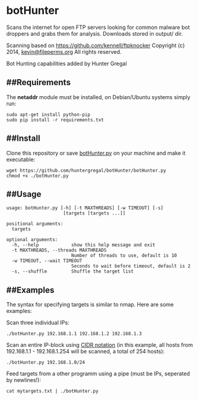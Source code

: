 # botHunter
Scans the internet for open FTP servers looking for common malware bot droppers and grabs them for analysis. Downloads stored in output/ dir.

Scanning based on https://github.com/kennell/ftpknocker 
Copyright (c) 2014, kevin@fileperms.org All rights reserved.

Bot Hunting capabilities added by Hunter Gregal

##Requirements
------------

The **netaddr** module must be installed, on Debian/Ubuntu systems simply run:

```
sudo apt-get install python-pip
sudo pip install -r requirements.txt
```


##Install
-------

Clone this repository or save <a href="https://github.com/huntergregal/botHunter/botHunter.py">botHunter.py</a> on your machine and make it executable:

```
wget https://github.com/huntergregal/botHunter/botHunter.py
chmod +x ./botHunter.py
```

##Usage
-----

```
usage: botHunter.py [-h] [-t MAXTHREADS] [-w TIMEOUT] [-s]
                     [targets [targets ...]]

positional arguments:
  targets

optional arguments:
  -h, --help            show this help message and exit
  -t MAXTHREADS, --threads MAXTHREADS
                        Number of threads to use, default is 10
  -w TIMEOUT, --wait TIMEOUT
                        Seconds to wait before timeout, default is 2
  -s, --shuffle         Shuffle the target list
```

##Examples
--------

The syntax for specifying targets is similar to nmap. Here are some examples:

Scan three individual IPs:
```
./botHunter.py 192.168.1.1 192.168.1.2 192.168.1.3
```

Scan an entire IP-block using <a href="http://en.wikipedia.org/wiki/Classless_Inter-Domain_Routing#CIDR_notation">CIDR notation</a> (in this example, all hosts from 192.168.1.1 - 192.168.1.254 will be scanned, a total of 254 hosts):
```
./botHunter.py 192.168.1.0/24
```

Feed targets from a other programm using a pipe (must be IPs, seperated by newlines!): 
```
cat mytargets.txt | ./botHunter.py
```



